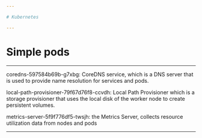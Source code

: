 ```yaml
---

# Kubernetes

---
```



# Simple pods




---

coredns-597584b69b-g7xbg:  CoreDNS service, which is a DNS server that is  used to provide name resolution for services and pods.

local-path-provisioner-79f67d76f8-ccvdh: Local Path Provisioner which is a storage provisioner that uses the local disk of the worker node to create persistent volumes.

metrics-server-5f9f776df5-twsjh: the Metrics Server, collects resource utilization data from nodes and pods

---